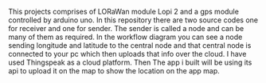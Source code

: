 This projects comprises of LORaWan module Lopi 2 and a gps module controlled by arduino uno.
In this repository there are two source codes one for receiver and one for sender.
The sender is called a node and can be many of them as required.
In the workflow diagram you can see a node sending longitude and latitude to the central node and that central node is connected to your pc which then uploads that info over the cloud.
I have used Thingspeak as a cloud platform.
Then The app i built will be using its api to upload it on the map to show the location on the app map.
